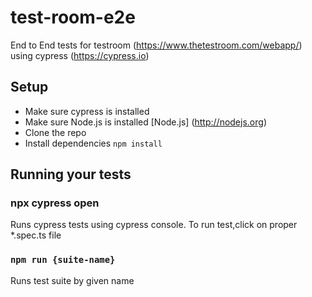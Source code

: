 # test-room-e2e
End to End tests for testroom (https://www.thetestroom.com/webapp/) using cypress (https://cypress.io)

## Setup

* Make sure cypress is installed
* Make sure Node.js is installed [Node.js] (http://nodejs.org)
* Clone the repo
* Install dependencies `npm install`

## Running your tests

### npx cypress open

Runs cypress tests using cypress console. To run test,click on proper *.spec.ts file  

### `npm run {suite-name}`

Runs test suite by given name